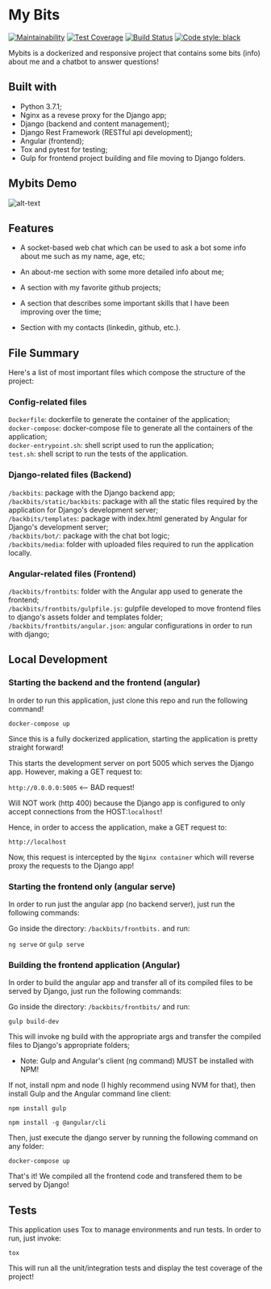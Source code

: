 # My Bits
[![Maintainability](https://api.codeclimate.com/v1/badges/816fe0a7963cddd3d41c/maintainability)](https://codeclimate.com/github/IgooorGP/mybits/maintainability)
[![Test Coverage](https://api.codeclimate.com/v1/badges/816fe0a7963cddd3d41c/test_coverage)](https://codeclimate.com/github/IgooorGP/mybits/test_coverage)
[![Build Status](https://travis-ci.org/IgooorGP/mybits.svg?branch=master)](https://travis-ci.org/IgooorGP/mybits)
[![Code style: black](https://img.shields.io/badge/code%20style-black-000000.svg)](https://github.com/ambv/black)

Mybits is a dockerized and responsive project that contains some bits (info) about me and a chatbot to answer questions! 

## Built with

* Python 3.7.1;
* Nginx as a revese proxy for the Django app;
* Django (backend and content management);
* Django Rest Framework (RESTful api development);
* Angular (frontend);
* Tox and pytest for testing;
* Gulp for frontend project building and file moving to Django folders.

## Mybits Demo

![alt-text](/backbits/docs/gif/mybits_demo_high.gif)

## Features

* A socket-based web chat which can be used to ask a bot some info about me such as my name, age, etc;

* An about-me section with some more detailed info about me;

* A section with my favorite github projects;

* A section that describes some important skills that I have been improving over the time;

* Section with my contacts (linkedin, github, etc.).

## File Summary

Here's a list of most important files which compose the structure of the project:

### Config-related files

```Dockerfile```: dockerfile to generate the container of the application; <br/>
```docker-compose```: docker-compose file to generate all the containers of the application;  <br/>
```docker-entrypoint.sh```: shell script used to run the application;  <br/>
```test.sh```: shell script to run the tests of the application.  <br/>

### Django-related files (Backend)

```/backbits```: package with the Django backend app;  <br/>
```/backbits/static/backbits```: package with all the static files required by the application for Django's development server;  <br/>
```/backbits/templates```: package with index.html generated by Angular for Django's development server;  <br/>
```/backbits/bot/```: package with the chat bot logic;  <br/>
```/backbits/media```: folder with uploaded files required to run the application locally.  <br/>

### Angular-related files (Frontend)
```/backbits/frontbits```: folder with the Angular app used to generate the frontend;  <br/>
```/backbits/frontbits/gulpfile.js```: gulpfile developed to move frontend files to django's assets folder and templates folder;  <br/>
```/backbits/frontbits/angular.json```: angular configurations in order to run with django;  <br/>

## Local Development

### Starting the backend and the frontend (angular)

In order to run this application, just clone this repo and run the following command!

```docker-compose up```

Since this is a fully dockerized application, starting the application is pretty straight forward!

This starts the development server on port 5005 which serves the Django app. However, making a GET request to:

```http://0.0.0.0:5005```  <-- BAD request!

Will NOT work (http 400) because the Django app is configured to only accept connections from the HOST:```localhost```!

Hence, in order to access the application, make a GET request to:

```http://localhost```

Now, this request is intercepted by the ```Nginx container``` which will reverse proxy the requests to the Django app!


### Starting the frontend only (angular serve)

In order to run just the angular app (no backend server), just run the following commands:

Go inside the directory: ```/backbits/frontbits.``` and run:

```ng serve``` or ```gulp serve```

### Building the frontend application (Angular)

In order to build the angular app and transfer all of its compiled files to be served by Django,
just run the following commands:

Go inside the directory: ```/backbits/frontbits/``` and run:

```gulp build-dev```
 
This will invoke ng build with the appropriate args and transfer the compiled files to Django's appropriate folders;

* Note: Gulp and Angular's client (ng command) MUST be installed with NPM! 

If not, install npm and node (I highly recommend using NVM for that), then install Gulp and the Angular command line client:

```npm install gulp```

```npm install -g @angular/cli```

Then, just execute the django server by running the following command on any folder:

```docker-compose up```

That's it! We compiled all the frontend code and transfered them to be served by Django!

## Tests

This application uses Tox to manage environments and run tests. In order to run, just invoke:

```tox```

This will run all the unit/integration tests and display the test coverage of the project!